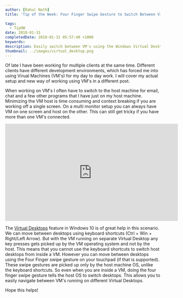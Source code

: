 ```yaml
---
author: [Rahul Nath]
title: 'Tip of the Week: Four Finger Swipe Gesture to Switch Between Virtual Machines'
  
tags:
  - TipOW
date: 2018-01-31
completedDate: 2018-01-31 05:57:40 +1000
keywords:
description: Easily switch between VM's using the Windows Virtual Desktop feature.
thumbnail: ../images/virtual_desktop.png
---
```


Of late I have been working for multiple clients at the same time. Different clients have different development environments, which has forced me into using Virual Machines (VM's) for my day to day work. I will cover my actual setup and new way of working using VM's in a different post.

When working on VM's I often have to switch to the host machine for email, chat and a few other programs that I have just on my host machine. Minimizing the VM host is time consuming and context breaking if you are working off a single screen. On a multi monitor setup you can always have VM on one screen and host on the other. This can still get tricky if you have more than one VM's connected.

<div style="text-align: center;">
    <iframe width="560" height="315" src="https://www.youtube.com/embed/fcbqOe8LnhM" frameborder="0" allow="autoplay; encrypted-media" allowfullscreen></iframe>
</div>

The [Virtual Desktops](https://blogs.windows.com/windowsexperience/2015/04/16/virtual-desktops-in-windows-10-the-power-of-windowsmultiplied/) feature in Windows 10 is of great help in this scenario. We can move between desktops using keyboard shortcuts (Ctrl + Win + Right/Left Arrow). But with the VM running on separate Virtual Desktop any key presses gets picked up by the VM operating system and not by the host. This means that you cannot use the keyboard shortcuts to switch host desktops from inside a VM. However you can move between desktops using the Four Finger swipe gesture on your touchpad (if that is supported). These swipe gestures are picked up only by the host machine OS, unlike the keyboard shortcuts. So even when you are inside a VM, doing the four finger swipe gesture tells the host OS to switch desktops. This allows you to easily navigate between VM's running on different Virtual Desktops.

Hope this helps!
